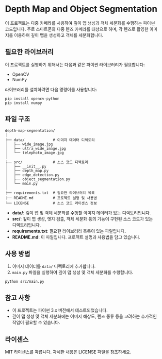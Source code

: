 # Depth Map and Object Segmentation

이 프로젝트는 다중 카메라를 사용하여 깊이 맵 생성과 객체 세분화를 수행하는 파이썬 코드입니다. 주로 스마트폰의 다중 렌즈 카메라를 대상으로 하며, 각 렌즈로 촬영한 이미지를 이용하여 깊이 맵을 생성하고 객체를 세분화합니다.

## 필요한 라이브러리

이 프로젝트를 실행하기 위해서는 다음과 같은 파이썬 라이브러리가 필요합니다:

- OpenCV
- NumPy

라이브러리를 설치하려면 다음 명령어를 사용합니다:

```
pip install opencv-python
pip install numpy
```

## 파일 구조

```
depth-map-segmentation/
│
├── data/             # 이미지 데이터 디렉토리
│   ├── wide_image.jpg
│   ├── ultra_wide_image.jpg
│   └── telephoto_image.jpg
│
├── src/              # 소스 코드 디렉토리
│   ├── __init__.py
│   ├── depth_map.py
│   ├── edge_detection.py
│   ├── object_segmentation.py
│   └── main.py
│
├── requirements.txt  # 필요한 라이브러리 목록
├── README.md         # 프로젝트 설명 및 사용법
└── LICENSE           # 소스 코드 라이센스 정보
```

- **data/**: 깊이 맵 및 객체 세분화를 수행할 이미지 데이터가 있는 디렉토리입니다.
- **src/**: 깊이 맵 생성, 엣지 검출, 객체 세분화 등의 기능이 구현된 소스 코드가 있는 디렉토리입니다.
- **requirements.txt**: 필요한 라이브러리 목록이 있는 파일입니다.
- **README.md**: 이 파일입니다. 프로젝트 설명과 사용법을 담고 있습니다.

## 사용 방법

1. 이미지 데이터를 `data/` 디렉토리에 추가합니다.
2. `main.py` 파일을 실행하여 깊이 맵 생성 및 객체 세분화를 수행합니다.

```
python src/main.py
```

## 참고 사항

- 이 프로젝트는 파이썬 3.x 버전에서 테스트되었습니다.
- 깊이 맵 생성 및 객체 세분화에는 이미지 해상도, 렌즈 종류 등을 고려하는 추가적인 작업이 필요할 수 있습니다.

## 라이센스

MIT 라이센스를 따릅니다. 자세한 내용은 LICENSE 파일을 참조하세요.
